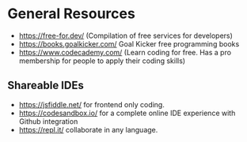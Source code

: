 # General Resources
- https://free-for.dev/ (Compilation of free services for developers)
- https://books.goalkicker.com/ Goal Kicker free programming books
- https://www.codecademy.com/ (Learn coding for free. Has a pro membership for people to apply their coding skills)

## Shareable IDEs
- https://jsfiddle.net/ for frontend only coding.
- https://codesandbox.io/ for a complete online IDE experience with Github integration
- https://repl.it/ collaborate in any language.
